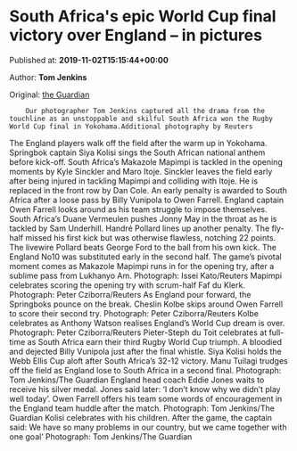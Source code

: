 
# South Africa's epic World Cup final victory over England – in pictures

Published at: **2019-11-02T15:15:44+00:00**

Author: **Tom Jenkins**

Original: [the Guardian](https://www.theguardian.com/sport/gallery/2019/nov/02/south-africa-rugby-world-cup-final-victory-over-england-in-pictures)


        Our photographer Tom Jenkins captured all the drama from the touchline as an unstoppable and skilful South Africa won the Rugby World Cup final in Yokohama.Additional photography by Reuters
      
The England players walk off the field after the warm up in Yokohama.
Springbok captain Siya Kolisi sings the South African national anthem before kick-off.
South Africa’s Makazole Mapimpi is tackled in the opening moments by Kyle Sinckler and Maro Itoje.
Sinckler leaves the field early after being injured in tackling Mapimpi and colliding with Itoje. He is replaced in the front row by Dan Cole.
An early penalty is awarded to South Africa after a loose pass by Billy Vunipola to Owen Farrell.
England captain Owen Farrell looks around as his team struggle to impose themselves.
South Africa’s Duane Vermeulen pushes Jonny May in the throat as he is tackled by Sam Underhill.
Handré Pollard lines up another penalty. The fly-half missed his first kick but was otherwise flawless, notching 22 points.
The livewire Pollard beats George Ford to the ball from his own kick. The England No10 was substituted early in the second half.
The game’s pivotal moment comes as Makazole Mapimpi runs in for the opening try, after a sublime pass from Lukhanyo Am.
Photograph: Issei Kato/Reuters
Mapimpi celebrates scoring the opening try with scrum-half Faf du Klerk.
Photograph: Peter Cziborra/Reuters
As England pour forward, the Springboks pounce on the break. Cheslin Kolbe skips around Owen Farrell to score their second try.
Photograph: Peter Cziborra/Reuters
Kolbe celebrates as Anthony Watson realises England’s World Cup dream is over.
Photograph: Peter Cziborra/Reuters
Pieter-Steph du Toit celebrates at full-time as South Africa earn their third Rugby World Cup triumph.
A bloodied and dejected Billy Vunipola just after the final whistle.
Siya Kolisi holds the Webb Ellis Cup aloft after South Africa’s 32-12 victory.
Manu Tuilagi trudges off the field as England lose to South Africa in a second final.
Photograph: Tom Jenkins/The Guardian
England head coach Eddie Jones waits to receive his silver medal. Jones said later: ‘I don’t know why we didn’t play well today’.
Owen Farrell offers his team some words of encouragement in the England team huddle after the match.
Photograph: Tom Jenkins/The Guardian
Kolisi celebrates with his children. After the game, the captain said: We have so many problems in our country, but we came together with one goal’
Photograph: Tom Jenkins/The Guardian
